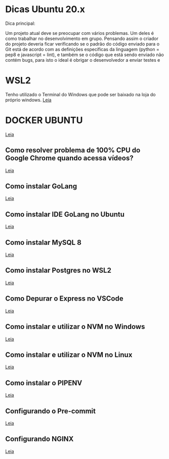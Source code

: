 # Dicas Ubuntu 20.x

Dica principal: 

Um projeto atual deve se preocupar com vários problemas. Um deles é como trabalhar
no desenvolvimento em grupo. 
Pensando assim o criador do projeto deveria ficar verificando se o padrão do código enviado para o Git está de acordo com as definições específicas da linguagem (python = pep8 e javascript = lint), e também se o código que está sendo enviado não contém bugs, para isto o ideal é obrigar o desenvolvedor a enviar testes e 

# WSL2

Tenho utilizado o Terminal do Windows que pode ser baixado na loja do próprio windows.
[Leia](docs/WSL2.md)
# DOCKER UBUNTU

[Leia](docs/DOCKER-UBUNTU.md)


## Como resolver problema de 100% CPU do Google Chrome quando acessa vídeos?

[Leia](docs/PROBLEMAS_VIDEO_100_CPU.md)

## Como instalar GoLang

[Leia](docs/GOLANG_INSTALL.md)

## Como instalar IDE GoLang no Ubuntu

[Leia](docs/GOLAND_JETBRAINS.md)

## Como instalar MySQL 8

[Leia](docs/MYSQL.md)
## Como instalar Postgres no WSL2

[Leia](docs/POSTGRES.md)
## Como Depurar o Express no VSCode

[Leia](docs/DEBUG__EXPRESS.md)
## Como instalar e utilizar o NVM no Windows

[Leia](docs/NVM_INSTALL_WINDOWS.md)
## Como instalar e utilizar o NVM no Linux

[Leia](docs/NVM_INSTALL_WINDOWS.md)
## Como instalar o PIPENV

[Leia](docs/PIPENV_PYTHON.md)
## Configurando o Pre-commit

[Leia](docs/PRE-COMMIT.md)
## Configurando NGINX

[Leia](docs/NGINX.md)

